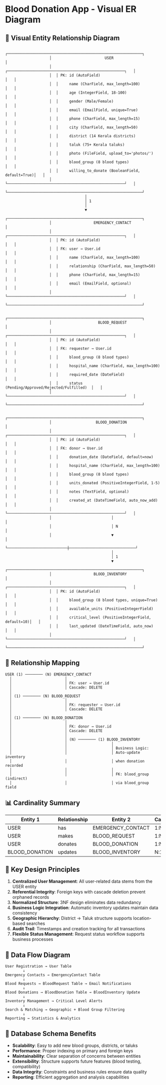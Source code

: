 # Blood Donation App - Visual ER Diagram

## 🎨 Visual Entity Relationship Diagram

```
                    ┌─────────────────────────────────────────────────────────────┐
                    │                        USER                                │
                    │  ┌─────────────────────────────────────────────────────┐   │
                    │  │ PK: id (AutoField)                                │   │
                    │  │     name (CharField, max_length=100)              │   │
                    │  │     age (IntegerField, 18-100)                    │   │
                    │  │     gender (Male/Female)                          │   │
                    │  │     email (EmailField, unique=True)               │   │
                    │  │     phone (CharField, max_length=15)              │   │
                    │  │     city (CharField, max_length=50)               │   │
                    │  │     district (14 Kerala districts)                │   │
                    │  │     taluk (75+ Kerala taluks)                     │   │
                    │  │     photo (FileField, upload_to='photos/')        │   │
                    │  │     blood_group (8 blood types)                   │   │
                    │  │     willing_to_donate (BooleanField, default=True)│   │
                    │  └─────────────────────────────────────────────────────┘   │
                    └─────────────────────────────────────────────────────────────┘
                                    │
                                    │ 1
                                    │
                                    ▼
                    ┌─────────────────────────────────────────────────────────────┐
                    │                   EMERGENCY_CONTACT                        │
                    │  ┌─────────────────────────────────────────────────────┐   │
                    │  │ PK: id (AutoField)                                │   │
                    │  │ FK: user → User.id                                │   │
                    │  │     name (CharField, max_length=100)              │   │
                    │  │     relationship (CharField, max_length=50)        │   │
                    │  │     phone (CharField, max_length=15)              │   │
                    │  │     email (EmailField, optional)                  │   │
                    │  └─────────────────────────────────────────────────────┘   │
                    └─────────────────────────────────────────────────────────────┘

                    ┌─────────────────────────────────────────────────────────────┐
                    │                     BLOOD_REQUEST                          │
                    │  ┌─────────────────────────────────────────────────────┐   │
                    │  │ PK: id (AutoField)                                │   │
                    │  │ FK: requester → User.id                           │   │
                    │  │     blood_group (8 blood types)                   │   │
                    │  │     hospital_name (CharField, max_length=100)     │   │
                    │  │     required_date (DateField)                     │   │
                    │  │     status (Pending/Approved/Rejected/Fulfilled)  │   │
                    │  └─────────────────────────────────────────────────────┘   │
                    └─────────────────────────────────────────────────────────────┘

                    ┌─────────────────────────────────────────────────────────────┐
                    │                    BLOOD_DONATION                          │
                    │  ┌─────────────────────────────────────────────────────┐   │
                    │  │ PK: id (AutoField)                                │   │
                    │  │ FK: donor → User.id                               │   │
                    │  │     donation_date (DateField, default=now)        │   │
                    │  │     hospital_name (CharField, max_length=100)     │   │
                    │  │     blood_group (8 blood types)                   │   │
                    │  │     units_donated (PositiveIntegerField, 1-5)     │   │
                    │  │     notes (TextField, optional)                   │   │
                    │  │     created_at (DateTimeField, auto_now_add)      │   │
                    │  └─────────────────────────────────────────────────────┘   │
                    │                           │                              │
                    │                           │ N                            │
                    │                           ▼                              │
                    └───────────────────────────┼──────────────────────────────┘
                                                │
                                                │ 1
                                                ▼
                    ┌─────────────────────────────────────────────────────────────┐
                    │                   BLOOD_INVENTORY                          │
                    │  ┌─────────────────────────────────────────────────────┐   │
                    │  │ PK: id (AutoField)                                │   │
                    │  │     blood_group (8 blood types, unique=True)      │   │
                    │  │     available_units (PositiveIntegerField)        │   │
                    │  │     critical_level (PositiveIntegerField, default=10)│   │
                    │  │     last_updated (DateTimeField, auto_now)        │   │
                    │  └─────────────────────────────────────────────────────┘   │
                    └─────────────────────────────────────────────────────────────┘
```

## 🔗 Relationship Mapping

```
USER (1) ──────── (N) EMERGENCY_CONTACT
  │                        │
  │                        │ FK: user → User.id
  │                        │ Cascade: DELETE
  │
  │ (1) ──────── (N) BLOOD_REQUEST
  │                        │
  │                        │ FK: requester → User.id
  │                        │ Cascade: DELETE
  │
  │ (1) ──────── (N) BLOOD_DONATION
  │                        │
  │                        │ FK: donor → User.id
  │                        │ Cascade: DELETE
  │                        │
  │                        │ (N) ──────── (1) BLOOD_INVENTORY
  │                        │                    │
  │                        │                    │ Business Logic:
  │                        │                    │ Auto-update inventory
  │                        │                    │ when donation recorded
  │                        │                    │
  │                        │                    │ FK: blood_group (indirect)
  │                        │                    │ via blood_group field
```

## 📊 Cardinality Summary

| Entity 1 | Relationship | Entity 2 | Cardinality | Foreign Key |
|----------|-------------|----------|-------------|-------------|
| USER | has | EMERGENCY_CONTACT | 1:N | EmergencyContact.user |
| USER | makes | BLOOD_REQUEST | 1:N | BloodRequest.requester |
| USER | donates | BLOOD_DONATION | 1:N | BloodDonation.donor |
| BLOOD_DONATION | updates | BLOOD_INVENTORY | N:1 | blood_group (indirect) |

## 🎯 Key Design Principles

1. **Centralized User Management**: All user-related data stems from the USER entity
2. **Referential Integrity**: Foreign keys with cascade deletion prevent orphaned records
3. **Normalized Structure**: 3NF design eliminates data redundancy
4. **Business Logic Integration**: Automatic inventory updates maintain data consistency
5. **Geographic Hierarchy**: District → Taluk structure supports location-based searches
6. **Audit Trail**: Timestamps and creation tracking for all transactions
7. **Flexible Status Management**: Request status workflow supports business processes

## 🔄 Data Flow Diagram

```
User Registration → User Table
        ↓
Emergency Contacts → EmergencyContact Table
        ↓
Blood Requests → BloodRequest Table → Email Notifications
        ↓
Blood Donations → BloodDonation Table → BloodInventory Update
        ↓
Inventory Management → Critical Level Alerts
        ↓
Search & Matching → Geographic + Blood Group Filtering
        ↓
Reporting → Statistics & Analytics
```

## 🚀 Database Schema Benefits

- **Scalability**: Easy to add new blood groups, districts, or taluks
- **Performance**: Proper indexing on primary and foreign keys
- **Maintainability**: Clear separation of concerns between entities
- **Extensibility**: Structure supports future features (blood testing, compatibility)
- **Data Integrity**: Constraints and business rules ensure data quality
- **Reporting**: Efficient aggregation and analysis capabilities
